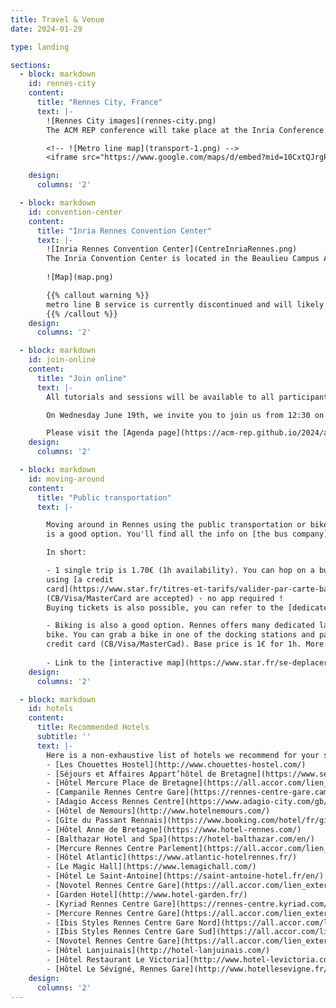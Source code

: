 ```yaml
---
title: Travel & Venue
date: 2024-01-29

type: landing

sections:
  - block: markdown
    id: rennes-city
    content:
      title: "Rennes City, France"
      text: |-
        ![Rennes City images](rennes-city.png)
        The ACM REP conference will take place at the Inria Conference Center in Rennes, 263 Av. Général Leclerc, 35000 Rennes. We recommend that you stay in the downtown area, the Inria Conference Center is easily reached by public transport from the downtown area (20-30 minutes). Follow this [link](https://www.tourisme-rennes.com/en/) for more information about the city, and touristic attractions.

        <!-- ![Metro line map](transport-1.png) -->
        <iframe src="https://www.google.com/maps/d/embed?mid=10CxtQJrgPh6ub9aa-vdRq7UJ0x1oo24&ehbc=2E312F" width="640" height="480" style="border:none;"></iframe>

    design:
      columns: '2'

  - block: markdown
    id: convention-center
    content:
      title: "Inria Rennes Convention Center"
      text: |-
        ![Inria Rennes Convention Center](CentreInriaRennes.png)
        The Inria Convention Center is located in the Beaulieu Campus Area. You can reach the campus with city bus lines C4 or C6 (Preales or Tournebride stops, +5 mins walk) or with the bike system (see section *Public transportation* below).
 
        ![Map](map.png)

        {{% callout warning %}}
        metro line B service is currently discontinued and will likely still be discontinued during the period of the conference.
        {{% /callout %}}
    design:
      columns: '2'

  - block: markdown
    id: join-online
    content:
      title: "Join online"
      text: |-
        All tutorials and sessions will be available to all participants, joining online or in-person. We will use [Webex](https://www.webex.com/) to host the presentations online. Although joining with your favorite internet browser is possible, we recommend that you use the [Webex application](https://www.webex.com/downloads.html).

        On Wednesday June 19th, we invite you to join us from 12:30 on [Gather Town](https://app.gather.town/app/68IpnNyCP3bYfNrF/ACM-REP-2024) to meet between online and onsite participants as well as members of the steering and organizing committee.

        Please visit the [Agenda page](https://acm-rep.github.io/2024/agenda/) to get all the online access links.
    design:
      columns: '2'

  - block: markdown
    id: moving-around
    content:
      title: "Public transportation"
      text: |-

        Moving around in Rennes using the public transportation or bike system
        is a good option. You'll find all the info on [the bus company](https://www.star.fr) - translation available at the bottom of the page.

        In short:

        - 1 single trip is 1.70€ (1h availability). You can hop on a bus and pay
        using [a credit
        card](https://www.star.fr/titres-et-tarifs/valider-par-carte-bancaire)
        (CB/Visa/MasterCard are accepted) - no app required !
        Buying tickets is also possible, you can refer to the [dedicated page](https://www.star.fr/titres-et-tarifs/trouver-mon-tarif) to see all the options.

        - Biking is also a good option. Rennes offers many dedicated lanes to
        bike. You can grab a bike in one of the docking stations and pay with your
        credit card (CB/Visa/MasterCad). Base price is 1€ for 1h. More info on the [dedicated page](https://www.star.fr/se-deplacer/velo/velo-libre-service#lc:/bss).
        
        - Link to the [interactive map](https://www.star.fr/se-deplacer/plan-dynamique#lc:/bss)
    design:
      columns: '2'

  - block: markdown
    id: hotels
    content:
      title: Recommended Hotels
      subtitle: ''
      text: |-
        Here is a non-exhaustive list of hotels we recommend for your stay.
        - [Les Chouettes Hostel](http://www.chouettes-hostel.com/)
        - [Séjours et Affaires Appart’hôtel de Bretagne](https://www.sejours-affaires.com/residence-hoteliere-aparthotel-rennes-29.html)
        - [Hôtel Mercure Place de Bretagne](https://all.accor.com/lien_externe.svlt?goto=fiche_hotel&code_hotel=2027)
        - [Campanile Rennes Centre Gare](https://rennes-centre-gare.campanile.com/)
        - [Adagio Access Rennes Centre](https://www.adagio-city.com/gb/hotel-8398-aparthotel-adagio-access-rennes-centre/index.shtml)
        - [Hôtel de Nemours](http://www.hotelnemours.com/)
        - [Gîte du Passant Rennais](https://www.booking.com/hotel/fr/gite-du-passant-rennais.fr.html)
        - [Hôtel Anne de Bretagne](https://www.hotel-rennes.com/)
        - [Balthazar Hotel and Spa](https://hotel-balthazar.com/en/)
        - [Mercure Rennes Centre Parlement](https://all.accor.com/lien_externe.svlt?goto=fiche_hotel&code_hotel=1056)
        - [Hôtel Atlantic](https://www.atlantic-hotelrennes.fr/)
        - [Le Magic Hall](https://www.lemagichall.com/)
        - [Hôtel Le Saint-Antoine](https://saint-antoine-hotel.fr/en/)
        - [Novotel Rennes Centre Gare](https://all.accor.com/lien_externe.svlt?goto=fiche_hotel&code_hotel=7383)
        - [Garden Hotel](http://www.hotel-garden.fr/)
        - [Kyriad Rennes Centre Gare](https://rennes-centre.kyriad.com/)
        - [Mercure Rennes Centre Gare](https://all.accor.com/lien_externe.svlt?goto=fiche_hotel&code_hotel=1249)
        - [Ibis Styles Rennes Centre Gare Nord](https://all.accor.com/lien_externe.svlt?goto=fiche_hotel&code_hotel=0731)
        - [Ibis Styles Rennes Centre Gare Sud](https://all.accor.com/lien_externe.svlt?goto=fiche_hotel&code_hotel=3450)
        - [Novotel Rennes Centre Gare](https://all.accor.com/lien_externe.svlt?goto=fiche_hotel&code_hotel=7383)
        - [Hôtel Lanjuinais](http://hotel-lanjuinais.com/)
        - [Hôtel Restaurant Le Victoria](http://www.hotel-levictoria.com/)
        - [Hôtel Le Sévigné, Rennes Gare](http://www.hotellesevigne.fr/)
    design:
      columns: '2'
---
```

